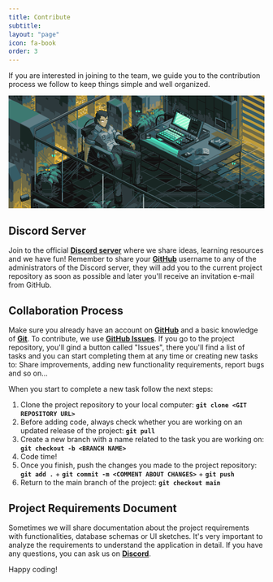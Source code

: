 ```yaml
---
title: Contribute
subtitle:
layout: "page"
icon: fa-book
order: 3
---
```


If you are interested in joining to the team, we guide you to the contribution process we follow to keep things simple and well organized.

<img src="./assets/images/contribution_pic.gif" alt="A pixel art man sitting in a porch with a computer" />

## Discord Server
Join to the official **[Discord server](https://discord.gg/FtSPkuyhGB)** where we share ideas, learning resources and we have fun!
Remember to share your **[GitHub](https://github.com)** username to any of the administrators of the Discord server, they will add you to the current
project repository as soon as possible and later you'll receive an invitation e-mail from GitHub.

## Collaboration Process
Make sure you already have an account on **[GitHub](https://github.com)** and a basic knowledge of **[Git](https://git-scm.com)**.
To contribute, we use **[GitHub Issues](https://docs.github.com/en/issues/tracking-your-work-with-issues)**. If you go to the project repository,
you'll gind a button called "Issues", there you'll find a list of tasks and you can start completing them at any time or creating new tasks to:
Share improvements, adding new functionality requirements, report bugs and so on...

When you start to complete a new task follow the next steps:

1. Clone the project repository to your local computer:
**`git clone <GIT REPOSITORY URL>`**
2. Before adding code, always check whether you are working on an updated release of the project:
**`git pull`**
3. Create a new branch with a name related to the task you are working on:
**`git checkout -b <BRANCH NAME>`**
4. Code time!
5. Once you finish, push the changes you made to the project repository:
**`git add .`** + **`git commit -m <COMMENT ABOUT CHANGES>`** + **`git push`**
6. Return to the main branch of the project:
**`git checkout main`**

## Project Requirements Document
Sometimes we will share documentation about the project requirements with functionalities, database schemas or UI sketches. It's very important to analyze the requirements to understand the application in detail. If you have any questions, you can ask us on **[Discord](https://discord.gg/FtSPkuyhGB)**.

Happy coding!